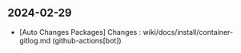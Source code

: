 
## 2024-02-29
 * [Auto Changes Packages] Changes : wiki/docs/install/container-gitlog.md (github-actions[bot])
